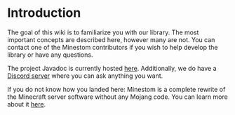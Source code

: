 # Introduction

The goal of this wiki is to familiarize you with our library. The most important concepts are described here, however many are not. You can contact one of the Minestom contributors if you wish to help develop the library or have any questions.

The project Javadoc is currently hosted [here](https://minestom.github.io/Minestom/). Additionally, we do have a [Discord server](https://discord.gg/pkFRvqB) where you can ask anything you want.

If you do not know how you landed here: Minestom is a complete rewrite of the Minecraft server software without any Mojang code. You can learn more about it [here](https://github.com/Minestom/Minestom).
